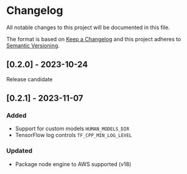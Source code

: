 # Changelog

All notable changes to this project will be documented in this file.

The format is based on [Keep a Changelog](https://keepachangelog.com/en/1.0.0) and this project adheres to [Semantic Versioning](https://semver.org/spec/v2.0.0.html).

## [0.2.0] - 2023-10-24

Release candidate

## [0.2.1] - 2023-11-07

### Added

- Support for custom models `HUMAN_MODELS_DIR`
- TensorFlow log controls `TF_CPP_MIN_LOG_LEVEL`

### Updated

- Package node engine to AWS supported (v18)
